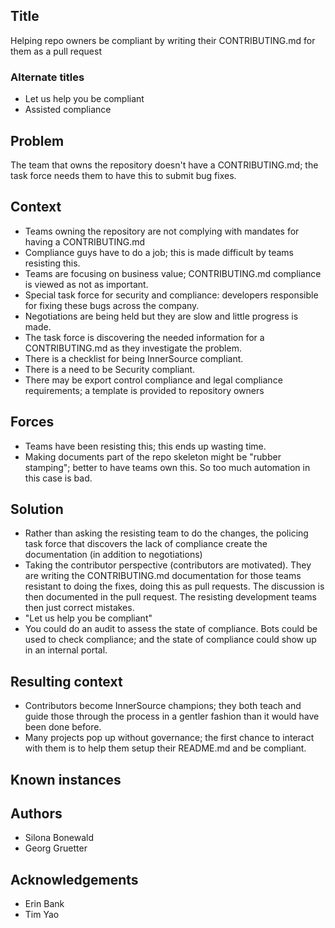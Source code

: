 ## Title
Helping repo owners be compliant by writing their CONTRIBUTING.md for them as a pull request

### Alternate titles
* Let us help you be compliant
* Assisted compliance

## Problem
The team that owns the repository doesn't have a CONTRIBUTING.md; the task force needs them to have this to submit bug fixes.

## Context
* Teams owning the repository are not complying with mandates for having a CONTRIBUTING.md
* Compliance guys have to do a job; this is made difficult by teams resisting this.
* Teams are focusing on business value; CONTRIBUTING.md compliance is viewed as not as important.
* Special task force for security and compliance: developers responsible for fixing these bugs across the company.
* Negotiations are being held but they are slow and little progress is made.
* The task force is discovering the needed information for a CONTRIBUTING.md as they investigate the problem.
* There is a checklist for being InnerSource compliant.
* There is a need to be Security compliant.
* There may be export control compliance and legal compliance requirements; a template is provided to repository owners

## Forces
* Teams have been resisting this; this ends up wasting time.
* Making documents part of the repo skeleton might be "rubber stamping"; better to have teams own this. So too much automation in this case is bad.

## Solution
* Rather than asking the resisting team to do the changes, the policing task force that discovers the lack of compliance create the documentation (in addition to negotiations)
* Taking the contributor perspective (contributors are motivated). They are writing the CONTRIBUTING.md documentation for those teams resistant to doing the fixes, doing this as pull requests. The discussion is then documented in the pull request. The resisting development teams then just correct mistakes.
* "Let us help you be compliant"
* You could do an audit to assess the state of compliance. Bots could be used to check compliance; and the state of compliance could show up in an internal portal.

## Resulting context
* Contributors become InnerSource champions; they both teach and guide those through the process in a gentler fashion than it would have been done before.
* Many projects pop up without governance; the first chance to interact with them is to help them setup their README.md and be compliant.

## Known instances

## Authors
* Silona Bonewald
* Georg Gruetter

## Acknowledgements
* Erin Bank
* Tim Yao
